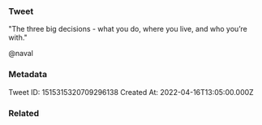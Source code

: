 ### Tweet
"The three big decisions - what you do, where you live, and who you’re with."

@naval

### Metadata
Tweet ID: 1515315320709296138
Created At: 2022-04-16T13:05:00.000Z

### Related

